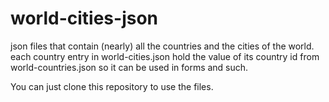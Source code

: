 # world-cities-json
json files that contain (nearly) all the countries and the cities of the world.
each country entry in world-cities.json hold the value of its country id from world-countries.json so it can be used in forms and such.

You can just clone this repository to use the files.
